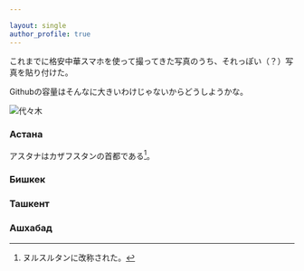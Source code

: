 ```yaml
---

layout: single
author_profile: true
---
```



これまでに格安中華スマホを使って撮ってきた写真のうち、それっぽい（？）写真を貼り付けた。

Githubの容量はそんなに大きいわけじゃないからどうしようかな。

![代々木](https://image.hldy-cdn.com/c/w=1336,h=826,g=5,a=2,r=auto,f=webp:auto/holiday_article_images/7452/7452.jpg)
### Астана
アスタナはカザフスタンの首都である[^mumu]。

[^mumu]: ヌルスルタンに改称された。

### Бишкек

### Ташкент

### Ашхабад


